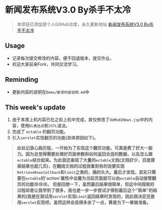 # 新闻发布系统V3.0 By杀手不太冷
>本项目已添加至个人GitHub仓库，永久更新地址 [新闻发布系统V3.0 By杀手不太冷](https://github.com/gaohongkui/webapps)

## Usage
- 记录每次提交修改的内容，便于回退版本，提交作业。
- 欢迎大家前来Fork，共同交流学习。

## Reminding
- 更新内容的说明在`Demo/新添内容说明.md`中

## This week's update
1. 由于本周上机内容已在之前上机中完成，故仅修改了`doModiNews.jsp`中的内容，使用`EL表达式`和`JSTL`语法。
2. 完成了 `ectable` 的翻页功能。
3. 引入`servlet`实现翻页的功能(具体原因如下)。
> **此处记录心路历程，一开始为了实现这个翻页功能，可真是费了好大一股力。因为总觉得需要处理好页面参数和如何返回合适的数据，以及怎么跟`ectable`结合起来。为此我还查阅了大量的`ectable`文档(文档好少，百度搜索结果也就几页)，在翻阅文档的过程我看到有的说要实现`RetrieveRowsCallback`和`limit`之类的，搞的头大。最后才发现，其实只需要在`ectable`的'action'属性中设置为当前页面就可以由`ectable`自动接管翻页的功能:cry::cry::cry:。**
> **但是回想一下，虽然最后结果很简单，但这中间探索的过程却是让我学到了很多，我也是一步一步尝试才得到最后这个“简单”的结果的(我是在测试用`servlet`实现`Limit`返回结果时发现的，因此我决定还是用`servlet`实现吧，虽然这样会显得多余了一点，算是为下一章做准备。**
